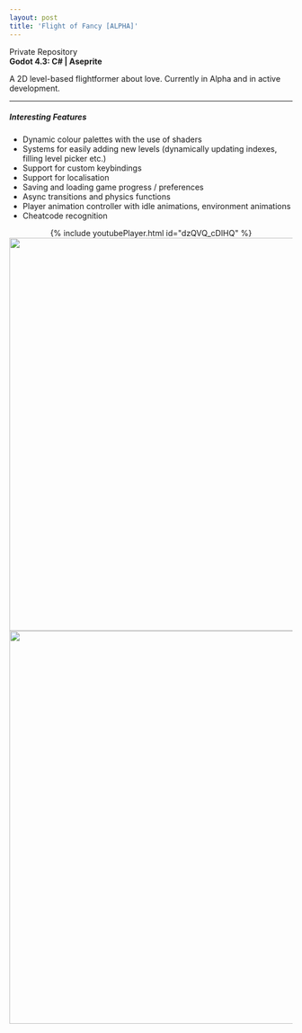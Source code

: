 ```yaml
---
layout: post
title: 'Flight of Fancy [ALPHA]'
---
```

<div class="social-media">
    <i class="fa fa-github" aria-hidden="true"></i> Private Repository
</div>
<b>Godot 4.3: C# | Aseprite</b>

A 2D level-based flightformer about love. Currently in Alpha and in active development.

---
##### Interesting Features

- Dynamic colour palettes with the use of shaders
- Systems for easily adding new levels (dynamically updating indexes, filling level picker etc.)
- Support for custom keybindings
- Support for localisation
- Saving and loading game progress / preferences
- Async transitions and physics functions
- Player animation controller with idle animations, environment animations
- Cheatcode recognition

<div align="center">
{% include youtubePlayer.html id="dzQVQ_cDlHQ" %}
</div>

<div align="center">
<img src="{{ site.github.url }}/assets/img/projects/proj-nightjar/FOF1.png" width=700px>
<img src="{{ site.github.url }}/assets/img/projects/proj-nightjar/FOF2.png" width=700px>
</div>